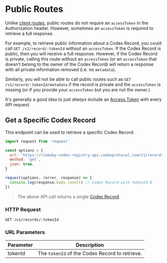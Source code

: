# Public Routes

Unlike [client routes](#client-routes), public routes do not require an
`accessToken` in the Authorization header. However, sometimes an `accessToken`
is required to retrieve a full response.

For example, to retrieve public information about a Codex Record, you could call
`GET /v1/record/:tokenId` without an `accessToken`. If the Codex Record is
public, then you will receive a full response. However, if the Codex Record is
private, calling this route without an `accessToken` (or an `accessToken` that
doesn't belong to the owner of the Codex Record) will return a response with all
private information removed (i.e. no `metadata`).

Similarly, you will not be able to call public routes such as `GET /v1/record/:tokenId/metadata`
if the record is private and the `accessToken` is missing (or if you provide
your `accessToken` but you are not the owner.)

<aside class="success">
  It's generally a good idea to just <em>always</em> include an
  <a href="#access-tokens">Access Token</a> with every API request.
</aside>

## Get a Specific Codex Record

This endpoint can be used to retrieve a specific Codex Record.

```javascript
import request from 'request'

const options = {
  url: 'https://rinkeby-codex-registry-api.codexprotocol.com/v1/records/0',
  method: 'get',
  json: true,
}

request(options, (error, response) => {
  console.log(response.body.result) // Codex Record with tokenId 0
})
```

> The above API call returns a single <a href="#codex-record">Codex Record</a>.

### HTTP Request

`GET /v1/records/:tokenId`

### URL Parameters

Parameter    | Description
------------ | -----------
tokenId      | The `tokenId` of the Codex Record to retrieve.
